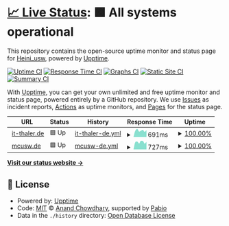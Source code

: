 # [📈 Live Status](https://Heiniusw.github.io/upptime): <!--live status--> **🟩 All systems operational**

This repository contains the open-source uptime monitor and status page for [Heini_usw](www.it-thaler.de), powered by [Upptime](https://github.com/upptime/upptime).

[![Uptime CI](https://github.com/Heiniusw/upptime/workflows/Uptime%20CI/badge.svg)](https://github.com/Heiniusw/upptime/actions?query=workflow%3A%22Uptime+CI%22)
[![Response Time CI](https://github.com/Heiniusw/upptime/workflows/Response%20Time%20CI/badge.svg)](https://github.com/Heiniusw/upptime/actions?query=workflow%3A%22Response+Time+CI%22)
[![Graphs CI](https://github.com/Heiniusw/upptime/workflows/Graphs%20CI/badge.svg)](https://github.com/Heiniusw/upptime/actions?query=workflow%3A%22Graphs+CI%22)
[![Static Site CI](https://github.com/Heiniusw/upptime/workflows/Static%20Site%20CI/badge.svg)](https://github.com/Heiniusw/upptime/actions?query=workflow%3A%22Static+Site+CI%22)
[![Summary CI](https://github.com/Heiniusw/upptime/workflows/Summary%20CI/badge.svg)](https://github.com/Heiniusw/upptime/actions?query=workflow%3A%22Summary+CI%22)

With [Upptime](https://upptime.js.org), you can get your own unlimited and free uptime monitor and status page, powered entirely by a GitHub repository. We use [Issues](https://github.com/Heiniusw/upptime/issues) as incident reports, [Actions](https://github.com/Heiniusw/upptime/actions) as uptime monitors, and [Pages](https://Heiniusw.github.io/upptime) for the status page.

<!--start: status pages-->
<!-- This summary is generated by Upptime (https://github.com/upptime/upptime) -->
<!-- Do not edit this manually, your changes will be overwritten -->
<!-- prettier-ignore -->
| URL | Status | History | Response Time | Uptime |
| --- | ------ | ------- | ------------- | ------ |
| <img alt="" src="https://icons.duckduckgo.com/ip3/www.it-thaler.de.ico" height="13"> [it-thaler.de](https://www.it-thaler.de) | 🟩 Up | [it-thaler-de.yml](https://github.com/Heiniusw/upptime/commits/HEAD/history/it-thaler-de.yml) | <details><summary><img alt="Response time graph" src="./graphs/it-thaler-de/response-time-week.png" height="20"> 691ms</summary><br><a href="https://Heiniusw.github.io/upptime/history/it-thaler-de"><img alt="Response time 628" src="https://img.shields.io/endpoint?url=https%3A%2F%2Fraw.githubusercontent.com%2FHeiniusw%2Fupptime%2FHEAD%2Fapi%2Fit-thaler-de%2Fresponse-time.json"></a><br><a href="https://Heiniusw.github.io/upptime/history/it-thaler-de"><img alt="24-hour response time 435" src="https://img.shields.io/endpoint?url=https%3A%2F%2Fraw.githubusercontent.com%2FHeiniusw%2Fupptime%2FHEAD%2Fapi%2Fit-thaler-de%2Fresponse-time-day.json"></a><br><a href="https://Heiniusw.github.io/upptime/history/it-thaler-de"><img alt="7-day response time 691" src="https://img.shields.io/endpoint?url=https%3A%2F%2Fraw.githubusercontent.com%2FHeiniusw%2Fupptime%2FHEAD%2Fapi%2Fit-thaler-de%2Fresponse-time-week.json"></a><br><a href="https://Heiniusw.github.io/upptime/history/it-thaler-de"><img alt="30-day response time 628" src="https://img.shields.io/endpoint?url=https%3A%2F%2Fraw.githubusercontent.com%2FHeiniusw%2Fupptime%2FHEAD%2Fapi%2Fit-thaler-de%2Fresponse-time-month.json"></a><br><a href="https://Heiniusw.github.io/upptime/history/it-thaler-de"><img alt="1-year response time 628" src="https://img.shields.io/endpoint?url=https%3A%2F%2Fraw.githubusercontent.com%2FHeiniusw%2Fupptime%2FHEAD%2Fapi%2Fit-thaler-de%2Fresponse-time-year.json"></a></details> | <details><summary><a href="https://Heiniusw.github.io/upptime/history/it-thaler-de">100.00%</a></summary><a href="https://Heiniusw.github.io/upptime/history/it-thaler-de"><img alt="All-time uptime 99.34%" src="https://img.shields.io/endpoint?url=https%3A%2F%2Fraw.githubusercontent.com%2FHeiniusw%2Fupptime%2FHEAD%2Fapi%2Fit-thaler-de%2Fuptime.json"></a><br><a href="https://Heiniusw.github.io/upptime/history/it-thaler-de"><img alt="24-hour uptime 100.00%" src="https://img.shields.io/endpoint?url=https%3A%2F%2Fraw.githubusercontent.com%2FHeiniusw%2Fupptime%2FHEAD%2Fapi%2Fit-thaler-de%2Fuptime-day.json"></a><br><a href="https://Heiniusw.github.io/upptime/history/it-thaler-de"><img alt="7-day uptime 100.00%" src="https://img.shields.io/endpoint?url=https%3A%2F%2Fraw.githubusercontent.com%2FHeiniusw%2Fupptime%2FHEAD%2Fapi%2Fit-thaler-de%2Fuptime-week.json"></a><br><a href="https://Heiniusw.github.io/upptime/history/it-thaler-de"><img alt="30-day uptime 99.34%" src="https://img.shields.io/endpoint?url=https%3A%2F%2Fraw.githubusercontent.com%2FHeiniusw%2Fupptime%2FHEAD%2Fapi%2Fit-thaler-de%2Fuptime-month.json"></a><br><a href="https://Heiniusw.github.io/upptime/history/it-thaler-de"><img alt="1-year uptime 99.34%" src="https://img.shields.io/endpoint?url=https%3A%2F%2Fraw.githubusercontent.com%2FHeiniusw%2Fupptime%2FHEAD%2Fapi%2Fit-thaler-de%2Fuptime-year.json"></a></details>
| <img alt="" src="https://icons.duckduckgo.com/ip3/www.mcusw.de.ico" height="13"> [mcusw.de](https://www.mcusw.de) | 🟩 Up | [mcusw-de.yml](https://github.com/Heiniusw/upptime/commits/HEAD/history/mcusw-de.yml) | <details><summary><img alt="Response time graph" src="./graphs/mcusw-de/response-time-week.png" height="20"> 727ms</summary><br><a href="https://Heiniusw.github.io/upptime/history/mcusw-de"><img alt="Response time 630" src="https://img.shields.io/endpoint?url=https%3A%2F%2Fraw.githubusercontent.com%2FHeiniusw%2Fupptime%2FHEAD%2Fapi%2Fmcusw-de%2Fresponse-time.json"></a><br><a href="https://Heiniusw.github.io/upptime/history/mcusw-de"><img alt="24-hour response time 519" src="https://img.shields.io/endpoint?url=https%3A%2F%2Fraw.githubusercontent.com%2FHeiniusw%2Fupptime%2FHEAD%2Fapi%2Fmcusw-de%2Fresponse-time-day.json"></a><br><a href="https://Heiniusw.github.io/upptime/history/mcusw-de"><img alt="7-day response time 727" src="https://img.shields.io/endpoint?url=https%3A%2F%2Fraw.githubusercontent.com%2FHeiniusw%2Fupptime%2FHEAD%2Fapi%2Fmcusw-de%2Fresponse-time-week.json"></a><br><a href="https://Heiniusw.github.io/upptime/history/mcusw-de"><img alt="30-day response time 630" src="https://img.shields.io/endpoint?url=https%3A%2F%2Fraw.githubusercontent.com%2FHeiniusw%2Fupptime%2FHEAD%2Fapi%2Fmcusw-de%2Fresponse-time-month.json"></a><br><a href="https://Heiniusw.github.io/upptime/history/mcusw-de"><img alt="1-year response time 630" src="https://img.shields.io/endpoint?url=https%3A%2F%2Fraw.githubusercontent.com%2FHeiniusw%2Fupptime%2FHEAD%2Fapi%2Fmcusw-de%2Fresponse-time-year.json"></a></details> | <details><summary><a href="https://Heiniusw.github.io/upptime/history/mcusw-de">100.00%</a></summary><a href="https://Heiniusw.github.io/upptime/history/mcusw-de"><img alt="All-time uptime 99.34%" src="https://img.shields.io/endpoint?url=https%3A%2F%2Fraw.githubusercontent.com%2FHeiniusw%2Fupptime%2FHEAD%2Fapi%2Fmcusw-de%2Fuptime.json"></a><br><a href="https://Heiniusw.github.io/upptime/history/mcusw-de"><img alt="24-hour uptime 100.00%" src="https://img.shields.io/endpoint?url=https%3A%2F%2Fraw.githubusercontent.com%2FHeiniusw%2Fupptime%2FHEAD%2Fapi%2Fmcusw-de%2Fuptime-day.json"></a><br><a href="https://Heiniusw.github.io/upptime/history/mcusw-de"><img alt="7-day uptime 100.00%" src="https://img.shields.io/endpoint?url=https%3A%2F%2Fraw.githubusercontent.com%2FHeiniusw%2Fupptime%2FHEAD%2Fapi%2Fmcusw-de%2Fuptime-week.json"></a><br><a href="https://Heiniusw.github.io/upptime/history/mcusw-de"><img alt="30-day uptime 99.34%" src="https://img.shields.io/endpoint?url=https%3A%2F%2Fraw.githubusercontent.com%2FHeiniusw%2Fupptime%2FHEAD%2Fapi%2Fmcusw-de%2Fuptime-month.json"></a><br><a href="https://Heiniusw.github.io/upptime/history/mcusw-de"><img alt="1-year uptime 99.34%" src="https://img.shields.io/endpoint?url=https%3A%2F%2Fraw.githubusercontent.com%2FHeiniusw%2Fupptime%2FHEAD%2Fapi%2Fmcusw-de%2Fuptime-year.json"></a></details>

<!--end: status pages-->

[**Visit our status website →**](https://Heiniusw.github.io/upptime)

## 📄 License

- Powered by: [Upptime](https://github.com/upptime/upptime)
- Code: [MIT](./LICENSE) © [Anand Chowdhary](https://anandchowdhary.com), supported by [Pabio](https://pabio.com)
- Data in the `./history` directory: [Open Database License](https://opendatacommons.org/licenses/odbl/1-0/)

